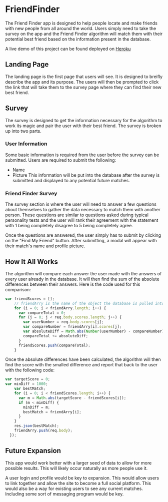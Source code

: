 # FriendFinder
The Friend Finder app is designed to help people locate and make friends with new people from all around the world. Users simply need to take the survey on the app and the Friend Finder algorithm will match them with their potential best friend based on the information present in the database.

A live demo of this project can be found deployed on [Heroku](https://agile-plateau-67726.herokuapp.com/)

## Landing Page
The landing page is the first page that users will see. It is designed to breifly describe the app and its purpose. The users will then be prompted to click the link that will take them to the survey page where they can find their new best friend.

## Survey
The survey is designed to get the information necessary for the algorithm to work its magic and pair the user with their best friend. The survey is broken up into two parts.

### User Information
Some basic information is required from the user before the survey can be submitted.
Users are required to submit the following:
* Name
* Picture
This information will be put into the database after the survey is submitted and displayed to any potential future matches.

### Friend Finder Survey
The survey section is where the user will need to answer a few questions about themselves to gather the data necessary to match them with another person. These questions are similar to questions asked during typical personality tests and the user will rank their agreement with the statement with 1 being completely disagree to 5 being completely agree.

Once the questions are answered, the user simply has to submit by clicking on the "Find My Friend" button. After submitting, a modal will appear with their match's name and profile picture.

## How It All Works
The algorithm will compare each answer the user made with the answers of every user already in the database. It will then find the sum of the absolute differences between their answers.
Here is the code used for this comparison:
```javascript
var friendScores = [];
    // friendArry is the name of the object the database is pulled into.
    for (i = 0; i < friendArry.length; i++) {
      var compareTotal = 0;
      for (j = 0; j < req.body.scores.length; j++) {
        var userNumber = req.body.scores[j];
        var compareNumber = friendArry[i].scores[j];
        var absoluteDiff = Math.abs(Number(userNumber) - compareNumber);
        compareTotal += absoluteDiff;
      }
      friendScores.push(compareTotal);
    }
```
Once the absolute differences have been calculated, the algorithm will then find the score with the smalled difference and report that back to the user with the following code:
```javascript
var targetScore = 0;
var minDiff = 1000;
    var bestMatch;
    for (i = 0; i < friendScores.length; i++) {
      var m = Math.abs(targetScore - friendScores[i]);
      if (m < minDiff) {
        minDiff = m;
        bestMatch = friendArry[i];
      }
    }
    res.json(bestMatch);
    friendArry.push(req.body);
  });
```

## Future Expansion
This app would work better with a larger seed of data to allow for more possible results. This will likely occur naturally as more people use it.

A user login and profile would be key to expansion. This would allow users to link together and allow the site to become a full social platform. This would also be a way for existing users to see any current matches. Including some sort of messaging program would be key.
